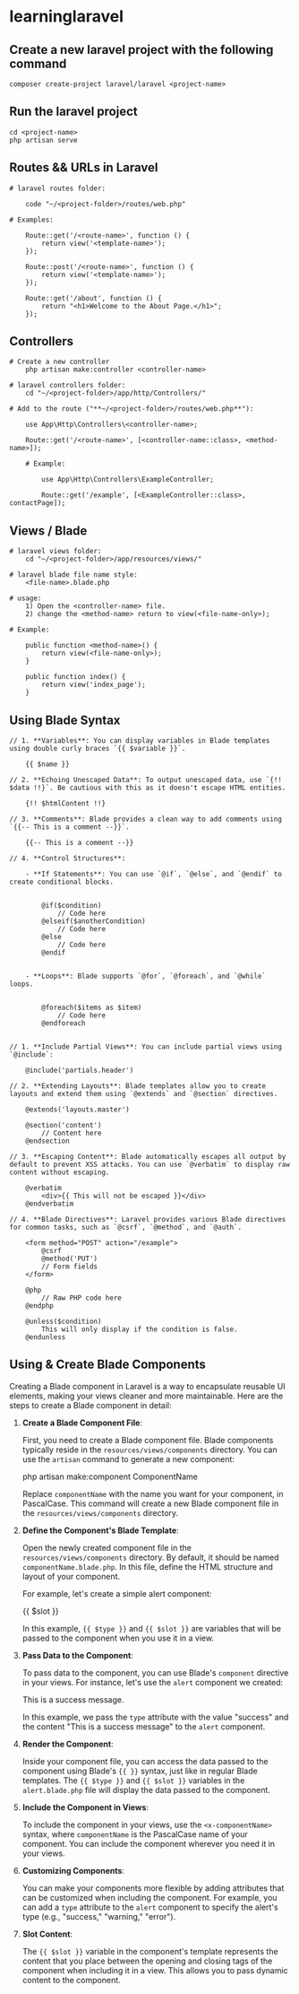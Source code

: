 # learninglaravel

## Create a new laravel project with the following command

    composer create-project laravel/laravel <project-name>

## Run the laravel project

    cd <project-name>    
    php artisan serve 

## Routes && URLs in Laravel

    # laravel routes folder:
    
        code "~/<project-folder>/routes/web.php"

    # Examples:

        Route::get('/<route-name>', function () {
            return view('<template-name>');
        });

        Route::post('/<route-name>', function () {
            return view('<template-name>');
        });

        Route::get('/about', function () {
            return "<h1>Welcome to the About Page.</h1>";
        });

## Controllers

    # Create a new controller
        php artisan make:controller <controller-name>

    # laravel controllers folder:
        cd "~/<project-folder>/app/http/Controllers/"

    # Add to the route ("**~/<project-folder>/routes/web.php**"):
        
        use App\Http\Controllers\<controller-name>;

        Route::get('/<route-name>', [<controller-name::class>, <method-name>]);

        # Example:

            use App\Http\Controllers\ExampleController;

            Route::get('/example', [<ExampleController::class>, contactPage]);

## Views / Blade

    # laravel views folder:
        cd "~/<project-folder>/app/resources/views/"

    # laravel blade file name style:
        <file-name>.blade.php

    # usage:
        1) Open the <controller-name> file.
        2) change the <method-name> return to view(<file-name-only>);

    # Example:

        public function <method-name>() {
            return view(<file-name-only>);
        }

        public function index() {
            return view('index_page');
        }

## Using Blade Syntax

    // 1. **Variables**: You can display variables in Blade templates using double curly braces `{{ $variable }}`.

        {{ $name }}

    // 2. **Echoing Unescaped Data**: To output unescaped data, use `{!! $data !!}`. Be cautious with this as it doesn't escape HTML entities.

        {!! $htmlContent !!}

    // 3. **Comments**: Blade provides a clean way to add comments using `{{-- This is a comment --}}`.

        {{-- This is a comment --}}

    // 4. **Control Structures**:

        - **If Statements**: You can use `@if`, `@else`, and `@endif` to create conditional blocks.


            @if($condition)
                // Code here
            @elseif($anotherCondition)
                // Code here
            @else
                // Code here
            @endif


        - **Loops**: Blade supports `@for`, `@foreach`, and `@while` loops.


            @foreach($items as $item)
                // Code here
            @endforeach


    // 1. **Include Partial Views**: You can include partial views using `@include`:

        @include('partials.header')

    // 2. **Extending Layouts**: Blade templates allow you to create layouts and extend them using `@extends` and `@section` directives.

        @extends('layouts.master')

        @section('content')
            // Content here
        @endsection

    // 3. **Escaping Content**: Blade automatically escapes all output by default to prevent XSS attacks. You can use `@verbatim` to display raw content without escaping.

        @verbatim
            <div>{{ This will not be escaped }}</div>
        @endverbatim

    // 4. **Blade Directives**: Laravel provides various Blade directives for common tasks, such as `@csrf`, `@method`, and `@auth`.

        <form method="POST" action="/example">
            @csrf
            @method('PUT')
            // Form fields
        </form>

        @php
            // Raw PHP code here
        @endphp

        @unless($condition)
            This will only display if the condition is false.
        @endunless

## **Using & Create Blade Components**

Creating a Blade component in Laravel is a way to encapsulate reusable UI elements, making your views cleaner and more maintainable. Here are the steps to create a Blade component in detail:

1. **Create a Blade Component File**:

   First, you need to create a Blade component file. Blade components typically reside in the `resources/views/components` directory. You can use the `artisan` command to generate a new component:

   php artisan make:component ComponentName

   Replace `componentName` with the name you want for your component, in PascalCase. This command will create a new Blade component file in the `resources/views/components` directory.

2. **Define the Component's Blade Template**:

   Open the newly created component file in the `resources/views/components` directory. By default, it should be named `componentName.blade.php`. In this file, define the HTML structure and layout of your component.

   For example, let's create a simple alert component:

   <!-- resources/views/components/alert.blade.php -->

   <div class="alert alert-{{ $type }}" role="alert">
       {{ $slot }}
   </div>

   In this example, `{{ $type }}` and `{{ $slot }}` are variables that will be passed to the component when you use it in a view.

3. **Pass Data to the Component**:

   To pass data to the component, you can use Blade's `component` directive in your views. For instance, let's use the `alert` component we created:

   <x-alert type="success">
       This is a success message.
   </x-alert>

   In this example, we pass the `type` attribute with the value "success" and the content "This is a success message" to the `alert` component.

4. **Render the Component**:

   Inside your component file, you can access the data passed to the component using Blade's `{{ }}` syntax, just like in regular Blade templates. The `{{ $type }}` and `{{ $slot }}` variables in the `alert.blade.php` file will display the data passed to the component.

5. **Include the Component in Views**:

   To include the component in your views, use the `<x-componentName>` syntax, where `componentName` is the PascalCase name of your component. You can include the component wherever you need it in your views.

6. **Customizing Components**:

   You can make your components more flexible by adding attributes that can be customized when including the component. For example, you can add a `type` attribute to the `alert` component to specify the alert's type (e.g., "success," "warning," "error").

7. **Slot Content**:

   The `{{ $slot }}` variable in the component's template represents the content that you place between the opening and closing tags of the component when including it in a view. This allows you to pass dynamic content to the component.
